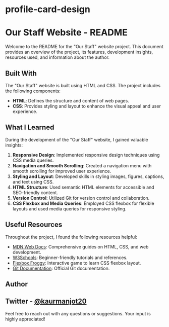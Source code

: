 # profile-card-design
# Our Staff Website - README

Welcome to the README for the "Our Staff" website project. This document provides an overview of the project, its features, development insights, resources used, and information about the author.

## Built With

The "Our Staff" website is built using HTML and CSS. The project includes the following components:

- **HTML**: Defines the structure and content of web pages.
- **CSS**: Provides styling and layout to enhance the visual appeal and user experience.

## What I Learned

During the development of the "Our Staff" website, I gained valuable insights:

1. **Responsive Design**: Implemented responsive design techniques using CSS media queries.
2. **Navigation and Smooth Scrolling**: Created a navigation menu with smooth scrolling for improved user experience.
3. **Styling and Layout**: Developed skills in styling images, figures, captions, and text using CSS.
4. **HTML Structure**: Used semantic HTML elements for accessible and SEO-friendly content.
5. **Version Control**: Utilized Git for version control and collaboration.
6. **CSS Flexbox and Media Queries**: Employed CSS flexbox for flexible layouts and used media queries for responsive styling.

## Useful Resources

Throughout the project, I found the following resources helpful:

- [MDN Web Docs](https://developer.mozilla.org/): Comprehensive guides on HTML, CSS, and web development.
- [W3Schools](https://www.w3schools.com/): Beginner-friendly tutorials and references.
- [Flexbox Froggy](https://flexboxfroggy.com/): Interactive game to learn CSS flexbox layout.
- [Git Documentation](https://git-scm.com/doc): Official Git documentation.

## Author

Twitter - [@kaurmanjot20](https://twitter.com/kaurmanjot20)
---

Feel free to reach out with any questions or suggestions. Your input is highly appreciated!
